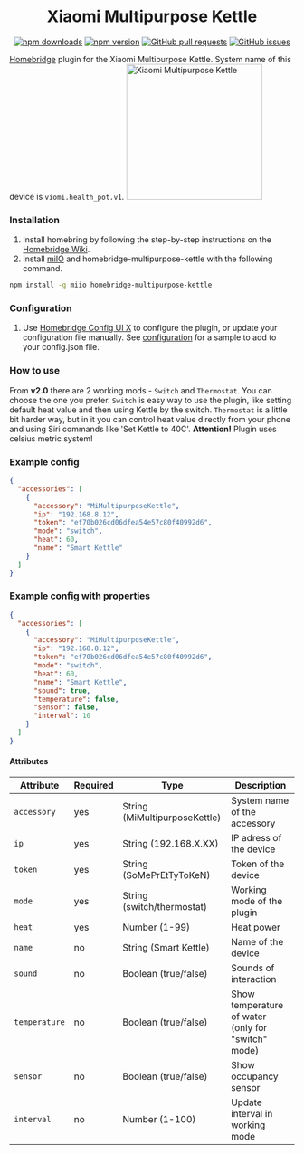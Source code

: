 <span align="center">

# Xiaomi Multipurpose Kettle

[![npm downloads](https://badgen.net/npm/dt/homebridge-multipurpose-kettle)](https://www.npmjs.com/package/homebridge-multipurpose-kettle)
[![npm version](https://badgen.net/npm/v/homebridge-multipurpose-kettle)](https://www.npmjs.com/package/homebridge-multipurpose-kettle)
[![GitHub pull requests](https://img.shields.io/github/issues-pr/ch3rn1k/homebridge-multipurpose-kettle.svg)](https://github.com/ch3rn1k/homebridge-multipurpose-kettle/pulls)
[![GitHub issues](https://img.shields.io/github/issues/ch3rn1k/homebridge-multipurpose-kettle.svg)](https://github.com/ch3rn1k/homebridge-multipurpose-kettle/issues)

</span>

[Homebridge](https://github.com/homebridge/homebridge) plugin for the Xiaomi Multipurpose Kettle. System name of this device is `viomi.health_pot.v1`.
<img src="https://i.imgur.com/WnLsZ2c.jpg" alt="Xiaomi Multipurpose Kettle" height="240">

### Installation

1. Install homebring by following the step-by-step instructions on the [Homebridge Wiki](https://github.com/homebridge/homebridge/wiki).
2. Install [miIO](https://github.com/aholstenson/miio/blob/master/README.md) and homebridge-multipurpose-kettle with the following command.

```bash
npm install -g miio homebridge-multipurpose-kettle
```

### Configuration

1. Use [Homebridge Config UI X](https://github.com/oznu/homebridge-config-ui-x) to configure the plugin, or update your configuration file manually. See [configuration](#example-config) for a sample to add to your config.json file.

### How to use

From **v2.0** there are 2 working mods - `Switch` and `Thermostat`. You can choose the one you prefer. `Switch` is easy way to use the plugin, like setting default heat value and then using Kettle by the switch. `Thermostat` is a little bit harder way, but in it you can control heat value directly from your phone and using Siri commands like 'Set Kettle to 40C'. **Attention!** Plugin uses celsius metric system!

### Example config

```json
{
  "accessories": [
    {
      "accessory": "MiMultipurposeKettle",
      "ip": "192.168.8.12",
      "token": "ef70b026cd06dfea54e57c80f40992d6",
      "mode": "switch",
      "heat": 60,
      "name": "Smart Kettle"
    }
  ]
}
```

### Example config with properties

```json
{
  "accessories": [
    {
      "accessory": "MiMultipurposeKettle",
      "ip": "192.168.8.12",
      "token": "ef70b026cd06dfea54e57c80f40992d6",
      "mode": "switch",
      "heat": 60,
      "name": "Smart Kettle",
      "sound": true,
      "temperature": false,
      "sensor": false,
      "interval": 10
    }
  ]
}
```

#### Attributes

| Attribute     | Required | Type                          | Description                                        |
| ------------- | -------- | ----------------------------- | -------------------------------------------------- |
| `accessory`   | yes      | String (MiMultipurposeKettle) | System name of the accessory                       |
| `ip`          | yes      | String (192.168.X.XX)         | IP adress of the device                            |
| `token`       | yes      | String (SoMePrEtTyToKeN)      | Token of the device                                |
| `mode`        | yes      | String (switch/thermostat)    | Working mode of the plugin                         |
| `heat`        | yes      | Number (1-99)                 | Heat power                                         |
| `name`        | no       | String (Smart Kettle)         | Name of the device                                 |
| `sound`       | no       | Boolean (true/false)          | Sounds of interaction                              |
| `temperature` | no       | Boolean (true/false)          | Show temperature of water (only for "switch" mode) |
| `sensor`      | no       | Boolean (true/false)          | Show occupancy sensor                              |
| `interval`    | no       | Number (1-100)                | Update interval in working mode                    |
